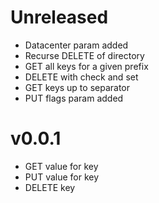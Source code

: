 # Unreleased

* Datacenter param added
* Recurse DELETE of directory
* GET all keys for a given prefix
* DELETE with check and set
* GET keys up to separator
* PUT flags param added

# v0.0.1

* GET value for key
* PUT value for key
* DELETE key
